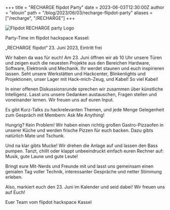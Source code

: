 +++
title = "RECHARGE flipdot Party"
date = 2023-06-03T12:30:00Z
author = "elouin"
path = "/blog/2023/06/03/recharge-flipdot-party"
aliases = ["/recharge", "/RECHARGE"]
+++

![Flipdot RECHARGE party Logo](/media/2023-06-03-recharge-flipdot-party.gif)

Party-Time im flipdot hackspace Kassel:

„RECHARGE flipdot“ 23. Juni 2023, Eintritt frei

Wir haben da was für euch! Am 23. Juni öffnen wir ab 10 Uhr unsere Türen und zeigen euch die neuesten Projekte aus den Bereichen Hardware, Software, Elektronik und Mechanik. Ihr werdet staunen und euch inspirieren lassen. Seht unsere Werkstätten und Hackcenter, Blinkenlights und Projektionen, unser Lager mit Hack-mich-Zeug, und Kabel! So viel Kabel!

In einer offenen Diskussionsrunde sprechen wir zusammen über künstliche Intelligenz. Lasst uns unsere Gedanken austauschen, Fragen stellen und voneinander lernen. Wir freuen uns auf euren Input.

Es gibt Kurz-Talks zu hackrelevanten Themen, und jede Menge Gelegenheit zum Gespräch mit Membern: Ask Me Anything!

Hungrig? Kein Problem! Wir haben einen richtig großen Gastro-Pizzaofen in unserer Küche und werden frische Pizzen für euch backen. Dazu gibts natürlich Mate und Tschunk.

Und na klar gibts Mucke! Wir drehen die Anlage auf und lassen den Bass pumpen. Tanzt, chillt oder klappt unbeeindruckt einfach euren Rechner auf: Musik, gute Laune und gute Leute!

Bringt eure Mit-Nerds und Freunde mit und lasst uns gemeinsam einen genialen Tag voller Technik, interessanter Gespräche und netter Stimmung erleben.

Also, markiert euch den 23. Juni im Kalender und seid dabei! Wir freuen uns auf Euch!

Euer Team vom flipdot hackspace Kassel